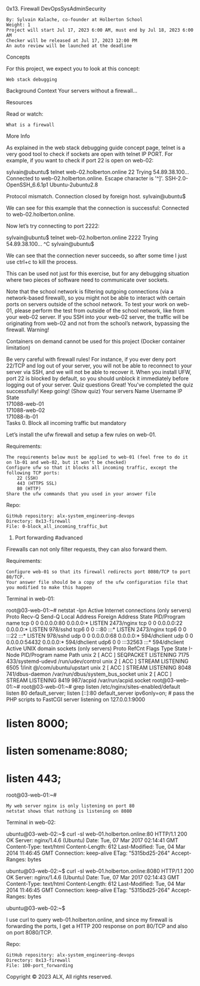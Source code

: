 

0x13. Firewall
DevOpsSysAdminSecurity

    By: Sylvain Kalache, co-founder at Holberton School
    Weight: 1
    Project will start Jul 17, 2023 6:00 AM, must end by Jul 18, 2023 6:00 AM
    Checker will be released at Jul 17, 2023 12:00 PM
    An auto review will be launched at the deadline

Concepts

For this project, we expect you to look at this concept:

    Web stack debugging

Background Context
Your servers without a firewall…

Resources

Read or watch:

    What is a firewall

More Info

As explained in the web stack debugging guide concept page, telnet is a very good tool to check if sockets are open with telnet IP PORT. For example, if you want to check if port 22 is open on web-02:

sylvain@ubuntu$ telnet web-02.holberton.online 22
Trying 54.89.38.100...
Connected to web-02.holberton.online.
Escape character is '^]'.
SSH-2.0-OpenSSH_6.6.1p1 Ubuntu-2ubuntu2.8

Protocol mismatch.
Connection closed by foreign host.
sylvain@ubuntu$

We can see for this example that the connection is successful: Connected to web-02.holberton.online.

Now let’s try connecting to port 2222:

sylvain@ubuntu$ telnet web-02.holberton.online 2222
Trying 54.89.38.100...
^C
sylvain@ubuntu$

We can see that the connection never succeeds, so after some time I just use ctrl+c to kill the process.

This can be used not just for this exercise, but for any debugging situation where two pieces of software need to communicate over sockets.

Note that the school network is filtering outgoing connections (via a network-based firewall), so you might not be able to interact with certain ports on servers outside of the school network. To test your work on web-01, please perform the test from outside of the school network, like from your web-02 server. If you SSH into your web-02 server, the traffic will be originating from web-02 and not from the school’s network, bypassing the firewall.
Warning!

Containers on demand cannot be used for this project (Docker container limitation)

Be very careful with firewall rules! For instance, if you ever deny port 22/TCP and log out of your server, you will not be able to reconnect to your server via SSH, and we will not be able to recover it. When you install UFW, port 22 is blocked by default, so you should unblock it immediately before logging out of your server.
Quiz questions
Great! You've completed the quiz successfully! Keep going! (Show quiz)
Your servers
Name 	Username 	IP 	State 	
171088-web-01 				
171088-web-02 				
171088-lb-01 				
Tasks
0. Block all incoming traffic but
mandatory

Let’s install the ufw firewall and setup a few rules on web-01.

Requirements:

    The requirements below must be applied to web-01 (feel free to do it on lb-01 and web-02, but it won’t be checked)
    Configure ufw so that it blocks all incoming traffic, except the following TCP ports:
        22 (SSH)
        443 (HTTPS SSL)
        80 (HTTP)
    Share the ufw commands that you used in your answer file

Repo:

    GitHub repository: alx-system_engineering-devops
    Directory: 0x13-firewall
    File: 0-block_all_incoming_traffic_but

1. Port forwarding
#advanced

Firewalls can not only filter requests, they can also forward them.

Requirements:

    Configure web-01 so that its firewall redirects port 8080/TCP to port 80/TCP.
    Your answer file should be a copy of the ufw configuration file that you modified to make this happen

Terminal in web-01:

root@03-web-01:~# netstat -lpn
Active Internet connections (only servers)
Proto Recv-Q Send-Q Local Address           Foreign Address         State       PID/Program name
tcp        0      0 0.0.0.0:80              0.0.0.0:*               LISTEN      2473/nginx
tcp        0      0 0.0.0.0:22              0.0.0.0:*               LISTEN      978/sshd
tcp6       0      0 :::80                   :::*                    LISTEN      2473/nginx
tcp6       0      0 :::22                   :::*                    LISTEN      978/sshd
udp        0      0 0.0.0.0:68              0.0.0.0:*                           594/dhclient
udp        0      0 0.0.0.0:54432           0.0.0.0:*                           594/dhclient
udp6       0      0 :::32563                :::*                                594/dhclient
Active UNIX domain sockets (only servers)
Proto RefCnt Flags       Type       State         I-Node   PID/Program name    Path
unix  2      [ ACC ]     SEQPACKET  LISTENING     7175     433/systemd-udevd   /run/udev/control
unix  2      [ ACC ]     STREAM     LISTENING     6505     1/init              @/com/ubuntu/upstart
unix  2      [ ACC ]     STREAM     LISTENING     8048     741/dbus-daemon     /var/run/dbus/system_bus_socket
unix  2      [ ACC ]     STREAM     LISTENING     8419     987/acpid           /var/run/acpid.socket
root@03-web-01:~#
root@03-web-01:~# grep listen /etc/nginx/sites-enabled/default
    listen 80 default_server;
    listen [::]:80 default_server ipv6only=on;
    # pass the PHP scripts to FastCGI server listening on 127.0.0.1:9000
#   listen 8000;
#   listen somename:8080;
#   listen 443;
root@03-web-01:~#

    My web server nginx is only listening on port 80
    netstat shows that nothing is listening on 8080

Terminal in web-02:

ubuntu@03-web-02:~$ curl -sI web-01.holberton.online:80
HTTP/1.1 200 OK
Server: nginx/1.4.6 (Ubuntu)
Date: Tue, 07 Mar 2017 02:14:41 GMT
Content-Type: text/html
Content-Length: 612
Last-Modified: Tue, 04 Mar 2014 11:46:45 GMT
Connection: keep-alive
ETag: "5315bd25-264"
Accept-Ranges: bytes

ubuntu@03-web-02:~$ curl -sI web-01.holberton.online:8080
HTTP/1.1 200 OK
Server: nginx/1.4.6 (Ubuntu)
Date: Tue, 07 Mar 2017 02:14:43 GMT
Content-Type: text/html
Content-Length: 612
Last-Modified: Tue, 04 Mar 2014 11:46:45 GMT
Connection: keep-alive
ETag: "5315bd25-264"
Accept-Ranges: bytes

ubuntu@03-web-02:~$

I use curl to query web-01.holberton.online, and since my firewall is forwarding the ports, I get a HTTP 200 response on port 80/TCP and also on port 8080/TCP.

Repo:

    GitHub repository: alx-system_engineering-devops
    Directory: 0x13-firewall
    File: 100-port_forwarding

Copyright © 2023 ALX, All rights reserved.


